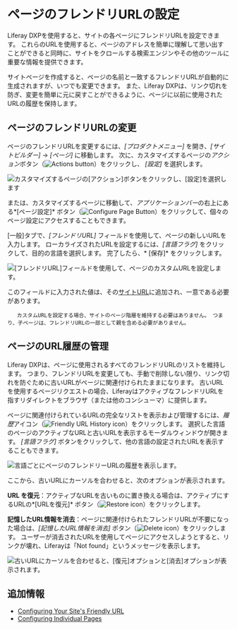 # ページのフレンドリURLの設定

Liferay DXPを使用すると、サイトの各ページにフレンドリURLを設定できます。 これらのURLを使用すると、ページのアドレスを簡単に理解して思い出すことができると同時に、サイトをクロールする検索エンジンやその他のツールに重要な情報を提供できます。

サイトページを作成すると、ページの名前と一致するフレンドリURLが自動的に生成されますが、いつでも変更できます。 また、Liferay DXPは、リンク切れを防ぎ、変更を簡単に元に戻すことができるように、ページに以前に使用されたURLの履歴を保持します。

## ページのフレンドリURLの変更

ページのフレンドリURLを変更するには、*[プロダクトメニュー]* を開き、*[サイトビルダー]* → *[ページ]* に移動します。 次に、カスタマイズするページの*アクション*ボタン（![Actions button](../../../images/icon-staging-bar-options.png)）をクリックし、 *[設定]* を選択します。

![カスタマイズするページの[アクション]ボタンをクリックし、[設定]を選択します](./configuring-your-pages-friendly-url/images/01.png)

または、カスタマイズするページに移動して、*アプリケーションバー*の右上にある*[ページ設定]* ボタン（![Configure Page Button](../../../images/icon-cog.png)）をクリックして、個々のページ設定にアクセスすることもできます。

[一般]タブで、*[フレンドリURL]* フィールドを使用して、ページの新しいURLを入力します。 ローカライズされたURLを設定するには、*[言語フラグ]* をクリックして、目的の言語を選択します。 完了したら、* [保存]* をクリックします。

![[フレンドリURL]フィールドを使用して、ページのカスタムURLを設定します。](./configuring-your-pages-friendly-url/images/02.png)

このフィールドに入力された値は、その[サイトURL](./../../site-settings/managing-site-urls/configuring-your-sites-friendly-url.md)に追加され、一意である必要があります。

``` note::
   カスタムURLを設定する場合、サイトのページ階層を維持する必要はありません。 つまり、子ページは、フレンドリURLの一部として親を含める必要がありません。
```

## ページのURL履歴の管理

Liferay DXPは、ページに使用されるすべてのフレンドリURLのリストを維持します。 つまり、フレンドリURLを変更しても、手動で削除しない限り、リンク切れを防ぐために古いURLがページに関連付けられたままになります。 古いURLを使用するページリクエストの場合、LiferayはアクティブなフレンドリURLを指すリダイレクトをブラウザ（または他のコンシューマ）に提供します。

ページに関連付けられているURLの完全なリストを表示および管理するには、*履歴*アイコン（![Friendly URL History icon](../../../images/icon-history.png)）をクリックします。 選択した言語のページのアクティブなURLと古いURLを表示するモーダルウィンドウが開きます。 *[言語フラグ]* ボタンをクリックして、他の言語の設定されたURLを表示することもできます。

![言語ごとにページのフレンドリーURLの履歴を表示します。](./configuring-your-pages-friendly-url/images/03.png)

ここから、古いURLにカーソルを合わせると、次のオプションが表示されます。

**URL を復元**：アクティブなURLを古いものに置き換える場合は、アクティブにするURLの*[URLを復元]* ボタン（![Restore icon](../../../images/icon-restore2.png)）をクリックします。

**記憶したURL情報を消去**：ページに関連付けられたフレンドリURLが不要になった場合は、*[記憶したURL情報を消去]* ボタン（![Delete icon](../../../images/icon-delete.png)）をクリックします。 ユーザーが消去されたURLを使用してページにアクセスしようとすると、リンクが壊れ、Liferayは「Not found」というメッセージを表示します。

![古いURLにカーソルを合わせると、[復元]オプションと[消去]オプションが表示されます。](./configuring-your-pages-friendly-url/images/04.png)

## 追加情報

  - [Configuring Your Site's Friendly URL](./../../site-settings/managing-site-urls/configuring-your-sites-friendly-url.md)
  - [Configuring Individual Pages](./configuring-individual-pages.md)

<!--Include Reference to SEO article when finished.-->
